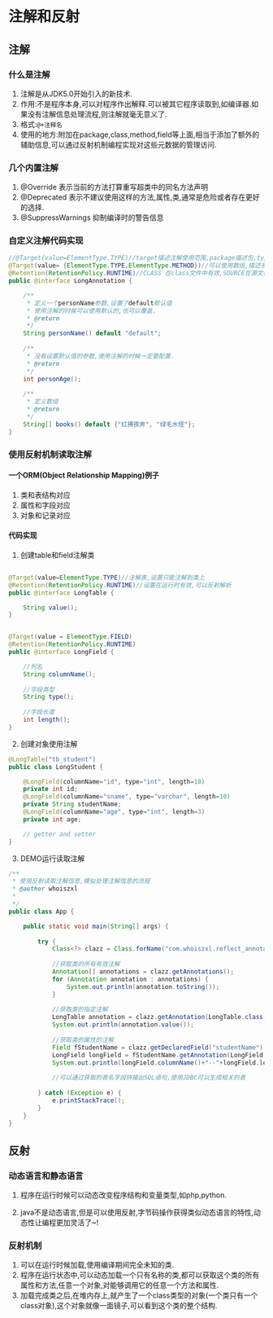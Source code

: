# 注解和反射

## 注解

### 什么是注解
1. 注解是从JDK5.0开始引入的新技术.
2. 作用:不是程序本身,可以对程序作出解释.可以被其它程序读取到,如编译器.如果没有注解信息处理流程,则注解就毫无意义了.
3. 格式:`@+注释名`
4. 使用的地方:附加在package,class,method,field等上面,相当于添加了额外的辅助信息,可以通过反射机制编程实现对这些元数据的管理访问.

### 几个内置注解
1. @Override 表示当前的方法打算重写超类中的同名方法声明
2. @Deprecated 表示不建议使用这样的方法,属性,类,通常是危险或者存在更好的选择.
3. @SuppressWarnings 抑制编译时的警告信息

### 自定义注解代码实现
```java
//@Target(value=ElementType.TYPE)//target描述注解使用范围,package描述包,type,描述类接口枚举和annotation类型等等,method修饰方法
@Target(value= {ElementType.TYPE,ElementType.METHOD})//可以使用数组,描述多种类型了
@Retention(RetentionPolicy.RUNTIME)//CLASS 在class文件中有效,SOURCE在源文件中有效,RUNTIME为在运行时有效,可以被反射机制读取
public @interface LongAnnotation {

	/**
	 * 定义一个personName参数,设置了default默认值
	 * 使用注解的时候可以使用默认的,也可以覆盖.
	 * @return
	 */
	String personName() default "default";
	
	/**
	 * 没有设置默认值的参数,使用注解的时候一定要配置.
	 * @return
	 */
	int personAge();
	
	/**
	 * 定义数组
	 * @return
	 */
	String[] books() default {"红拂夜奔", "绿毛水怪"};
}
```

### 使用反射机制读取注解

#### 一个ORM(Object Relationship Mapping)例子
1. 类和表结构对应
2. 属性和字段对应
3. 对象和记录对应

#### 代码实现
1. 创建table和field注解类
```java

@Target(value=ElementType.TYPE)//注解表,设置只能注解到类上
@Retention(RetentionPolicy.RUNTIME)//设置在运行时有效,可以反射解析
public @interface LongTable {

	String value();
}


@Target(value = ElementType.FIELD)
@Retention(RetentionPolicy.RUNTIME)
public @interface LongField {

	//列名
	String columnName();
	
	//字段类型
	String type();
	
	//字段长度
	int length();
}

```

2. 创建对象使用注解
```java
@LongTable("tb_student")
public class LongStudent {

	@LongField(columnName="id", type="int", length=10)
	private int id;
	@LongField(columnName="sname", type="varchar", length=10)
	private String studentName;
	@LongField(columnName="age", type="int", length=3)
	private int age;

    // getter and setter
}

```

3. DEMO运行读取注解
```java
/**
 * 使用反射读取注解信息,模拟处理注解信息的流程
 * @author whoiszxl
 *
 */
public class App {

	public static void main(String[] args) {
		
		try {
			Class<?> clazz = Class.forName("com.whoiszxl.reflect_annotation_demo.LongStudent");
			
			//获取类的所有有效注解
			Annotation[] annotations = clazz.getAnnotations();
			for (Annotation annotation : annotations) {
				System.out.println(annotation.toString());
			}
			
			//获取类的指定注解
			LongTable annotation = clazz.getAnnotation(LongTable.class);
			System.out.println(annotation.value());
			
			//获取类的属性的注解
			Field fStudentName = clazz.getDeclaredField("studentName");
			LongField longField = fStudentName.getAnnotation(LongField.class);
			System.out.println(longField.columnName()+"--"+longField.length());
			
			//可以通过获取的表名字段拼接出SQL语句,使用JDBC可以生成相关的表
			
		} catch (Exception e) {
			e.printStackTrace();
		}
	}
}

```

## 反射
    
### 动态语言和静态语言
1. 程序在运行时候可以动态改变程序结构和变量类型,如php,python.
 
2. java不是动态语言,但是可以使用反射,字节码操作获得类似动态语言的特性,动态性让编程更加灵活了~!


### 反射机制
1. 可以在运行时候加载,使用编译期间完全未知的类.
2. 程序在运行状态中,可以动态加载一个只有名称的类,都可以获取这个类的所有属性和方法,任意一个对象,对能够调用它的任意一个方法和属性.
3. 加载完成类之后,在堆内存上,就产生了一个class类型的对象(一个类只有一个class对象),这个对象就像一面镜子,可以看到这个类的整个结构.